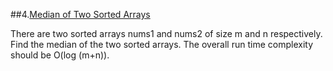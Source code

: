##4.[Median of Two Sorted Arrays](https://leetcode.com/problems/median-of-two-sorted-arrays/)  

There are two sorted arrays nums1 and nums2 of size m and n respectively. Find the median of the two sorted arrays. The overall run time complexity should be O(log (m+n)).